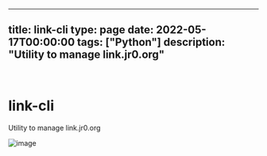 
---
title: link-cli
type: page
date: 2022-05-17T00:00:00
tags: ["Python"]
description: "Utility to manage link.jr0.org"
---


<br>

# link-cli
Utility to manage link.jr0.org

![image](https://user-images.githubusercontent.com/35516367/168952558-2029ae9c-d36e-49ba-9ef7-f8357804ff28.png)
